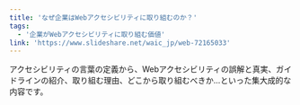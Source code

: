 ```yaml
---
title: 'なぜ企業はWebアクセシビリティに取り組むのか？'
tags:
  - '企業がWebアクセシビリティに取り組む価値'
link: 'https://www.slideshare.net/waic_jp/web-72165033'
---
```


アクセシビリティの言葉の定義から、Webアクセシビリティの誤解と真実、ガイドラインの紹介、取り組む理由、どこから取り組むべきか…といった集大成的な内容です。
